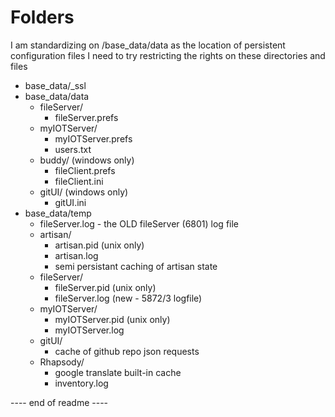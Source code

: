# Folders

I am standardizing on /base_data/data as the location of persistent configuration files
I need to try restricting the rights on these directories and files

- base_data/_ssl
- base_data/data
  - fileServer/
    - fileServer.prefs
  - myIOTServer/
    - myIOTServer.prefs
	- users.txt
  - buddy/  (windows only)
	  - fileClient.prefs
	  - fileClient.ini
  - gitUI/  (windows only)
	- gitUI.ini
- base_data/temp
  - fileServer.log - the OLD fileServer (6801) log file
  - artisan/
    - artisan.pid (unix only)
    - artisan.log
    - semi persistant caching of artisan state
  - fileServer/
    - fileServer.pid (unix only)
    - fileServer.log (new - 5872/3 logfile)
  - myIOTServer/
	- myIOTServer.pid (unix only)
	- myIOTServer.log
  - gitUI/
	- cache of github repo json requests
  - Rhapsody/
	- google translate built-in cache
	- inventory.log




---- end of readme ----

